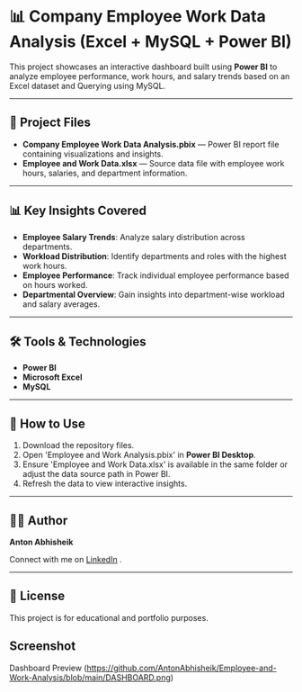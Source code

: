 # 📊 Company Employee Work Data Analysis (Excel + MySQL + Power BI)

This project showcases an interactive dashboard built using **Power BI** to analyze employee performance, work hours, and salary trends based on an Excel dataset and Querying using MySQL.

---

## 📂 Project Files

- **Company Employee Work Data Analysis.pbix** — Power BI report file containing visualizations and insights.
- **Employee and Work Data.xlsx** — Source data file with employee work hours, salaries, and department information.

---

## 📊 Key Insights Covered

- **Employee Salary Trends**: Analyze salary distribution across departments.
- **Workload Distribution**: Identify departments and roles with the highest work hours.
- **Employee Performance**: Track individual employee performance based on hours worked.
- **Departmental Overview**: Gain insights into department-wise workload and salary averages.

---

## 🛠️ Tools & Technologies

- **Power BI**
- **Microsoft Excel**
- **MySQL**

---

## 📌 How to Use

1. Download the repository files.
2. Open 'Employee and Work Analysis.pbix' in **Power BI Desktop**.
3. Ensure 'Employee and Work Data.xlsx' is available in the same folder or adjust the data source path in Power BI.
4. Refresh the data to view interactive insights.

---

## 👨‍💻 Author

**Anton Abhisheik**

Connect with me on [LinkedIn](https://www.linkedin.com/in/anton-abhisheik/) .

---

## 📎 License

This project is for educational and portfolio purposes.

## Screenshot 

Dashboard Preview (https://github.com/AntonAbhisheik/Employee-and-Work-Analysis/blob/main/DASHBOARD.png)

